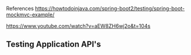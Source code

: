 References
https://howtodoinjava.com/spring-boot2/testing/spring-boot-mockmvc-example/

https://www.youtube.com/watch?v=aEW8ZH6wj2o&t=104s
## Testing Application API's


